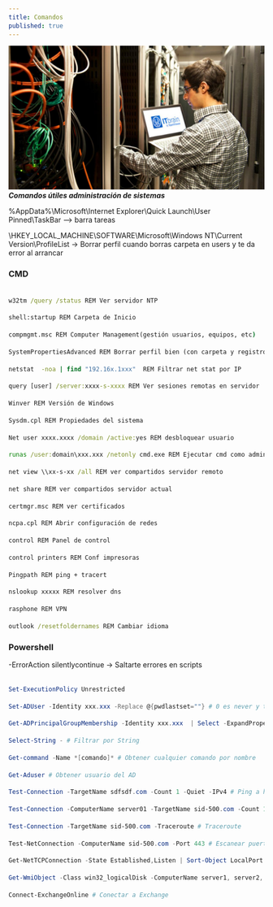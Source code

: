 ```yaml
---
title: Comandos
published: true
---
```


![Admin](./../assets/admin.jpg)
***Comandos útiles administración de sistemas***

%AppData%\Microsoft\Internet Explorer\Quick Launch\User Pinned\TaskBar --> barra tareas

\HKEY_LOCAL_MACHINE\SOFTWARE\Microsoft\Windows NT\Current Version\ProfileList -> Borrar perfil cuando borras carpeta en users y te da error al arrancar


### CMD

```bat

w32tm /query /status REM Ver servidor NTP

shell:startup REM Carpeta de Inicio

compmgmt.msc REM Computer Management(gestión usuarios, equipos, etc)

SystemPropertiesAdvanced REM Borrar perfil bien (con carpeta y registros)

netstat  -noa | find "192.16x.1xxx"  REM Filtrar net stat por IP

query [user] /server:xxxx-s-xxxx REM Ver sesiones remotas en servidor

Winver REM Versión de Windows

Sysdm.cpl REM Propiedades del sistema

Net user xxxx.xxxx /domain /active:yes REM desbloquear usuario

runas /user:domain\xxx.xxx /netonly cmd.exe REM Ejecutar cmd como admin de dominio

net view \\xx-s-xx /all REM ver compartidos servidor remoto

net share REM ver compartidos servidor actual

certmgr.msc REM ver certificados

ncpa.cpl REM Abrir configuración de redes

control REM Panel de control

control printers REM Conf impresoras

Pingpath REM ping + tracert

nslookup xxxxx REM resolver dns

rasphone REM VPN

outlook /resetfoldernames REM Cambiar idioma
```




### Powershell

-ErrorAction silentlycontinue -> Saltarte errores en scripts

```powershell

Set-ExecutionPolicy Unrestricted

Set-ADUser -Identity xxx.xxx -Replace @{pwdlastset=""} # 0 es never y también está  9 

Get-ADPrincipalGroupMembership -Identity xxx.xxx  | Select -ExpandProperty "SamAccountName" # Obtener los grupos actuales de un usuario

Select-String - # Filtrar por String

Get-command -Name *[comando]* # Obtener cualquier comando por nombre

Get-Aduser # Obtener usuario del AD

Test-Connection -TargetName sdfsdf.com -Count 1 -Quiet -IPv4 # Ping a host

Test-Connection -ComputerName server01 -TargetName sid-500.com -Count 1 -Quiet -IPv4 # Remote ping

Test-Connection -TargetName sid-500.com -Traceroute # Traceroute

Test-NetConnection -ComputerName sid-500.com -Port 443 # Escanear puerto

Get-NetTCPConnection -State Established,Listen | Sort-Object LocalPort # ver puertos abiertos

Get-WmiObject -Class win32_logicalDisk -ComputerName server1, server2, server3, etc | Select-Object pscomputername, deviceid, freespace, size # Obtener información de servidores por WMI

Connect-ExchangeOnline # Conectar a Exchange


```